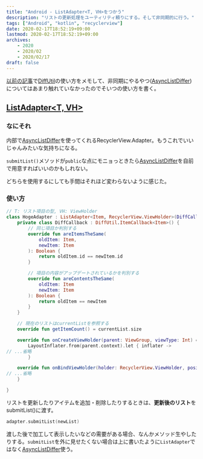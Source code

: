 ```yaml
---
title: "Android - ListAdapter<T, VH>をつかう"
description: "リストの更新処理をユーティリティ頼りにする。そして非同期的に行う。"
tags: ["Android", "kotlin", "recyclerview"]
date: 2020-02-17T18:52:19+09:00
lastmod: 2020-02-17T18:52:19+09:00
archives:
    - 2020
    - 2020/02
    - 2020/02/17
draft: false
---
```


[以前の記事](/posts/2019/12_16_01_android_diff_util/)で[DiffUtil](https://developer.android.com/reference/androidx/recyclerview/widget/DiffUtil.html)の使い方をメモして、非同期にやるやつ([AsyncListDiffer](https://developer.android.com/reference/androidx/recyclerview/widget/AsyncListDiffer))についてはあまり触れていなかったのでそいつの使い方を書く。

## [ListAdapter<T, VH>](https://developer.android.com/reference/androidx/recyclerview/widget/ListAdapter.html)

### なにそれ

内部で[AsyncListDiffer](https://developer.android.com/reference/androidx/recyclerview/widget/AsyncListDiffer)を使ってくれるRecyclerView.Adapter。もうこれでいいじゃんみたいな気持ちになる。

`submitList()`メソッドが`public`な点にモニョっときたら[AsyncListDiffer](https://developer.android.com/reference/androidx/recyclerview/widget/AsyncListDiffer)を自前で用意すればいいのかもしれない。

どちらを使用するにしても手間はそれほど変わらないように感じた。

### 使い方

```kt
// T: リスト項目の型, VH: ViewHolder
class HogeAdapter : ListAdapter<Item, RecyclerView.ViewHolder>(DiffCallback()) {
    private class DiffCallback : DiffUtil.ItemCallback<Item>() {
        // 同じ項目か判別する
        override fun areItemsTheSame(
            oldItem: Item,
            newItem: Item
        ): Boolean {
            return oldItem.id == newItem.id
        }

        // 項目の内容がアップデートされているかを判別する
        override fun areContentsTheSame(
            oldItem: Item
            newItem: Item
        ): Boolean {
            return oldItem == newItem
        }
    }

    // 現在のリストはcurrentListを参照する
    override fun getItemCount() = currentList.size

    override fun onCreateViewHolder(parent: ViewGroup, viewType: Int) =
        LayoutInflater.from(parent.context).let { inflater ->
// ...省略
        }

    override fun onBindViewHolder(holder: RecyclerView.ViewHolder, position: Int) {
// ...省略
    }

}
```

リストを更新したりアイテムを追加・削除したりするときは、**更新後のリスト**をsubmitList()に渡す。

```kt
adapter.submitList(newList)
```

渡した後で加工して表示したいなどの需要がある場合、なんかメソッド生やしたりする。`submitList`を外に見せたくない場合は上に書いたように`ListAdapter`ではなく[AsyncListDiffer](https://developer.android.com/reference/androidx/recyclerview/widget/AsyncListDiffer)使う。
